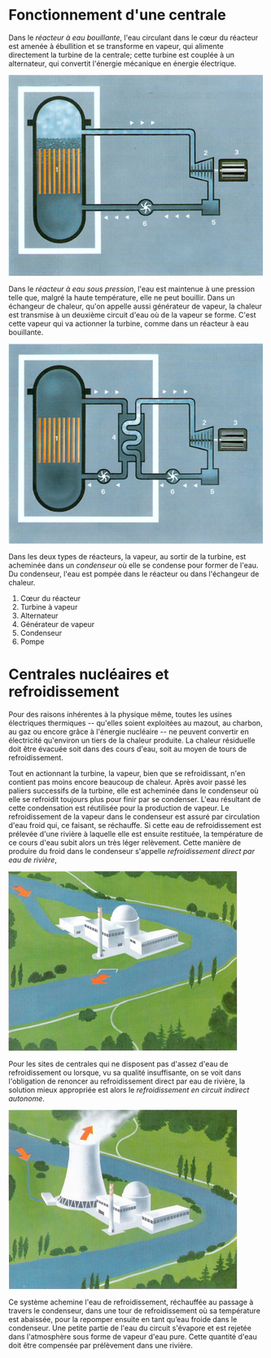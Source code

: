 # Fonctionnement d'une centrale

Dans le _réacteur à eau bouillante_, l'eau circulant dans le cœur du réacteur est amenée à ébullition et se transforme en vapeur, qui alimente directement la turbine de la centrale; cette turbine est couplée à un alternateur, qui convertit l'énergie mécanique en énergie électrique.

![Principe de fonctionnement du réacteur à eau bouillante](images/nucleaire_fonctionnement_01.png)

Dans le _réacteur à eau sous pression_, l'eau est maintenue à une pression telle que, malgré la haute température, elle ne peut bouillir. Dans un échangeur de chaleur, qu'on appelle aussi générateur de vapeur, la chaleur est transmise à un deuxième circuit d'eau où de la vapeur se forme. C'est cette vapeur qui va actionner la turbine, comme dans un réacteur à eau bouillante.

![Principe de fonctionnement du réacteur à eau sous pression](images/nucleaire_fonctionnement_02.png)

Dans les deux types de réacteurs, la vapeur, au sortir de la turbine, est acheminée dans un _condenseur_ où elle se condense pour former de l'eau. Du condenseur, l'eau est pompée dans le réacteur ou dans l'échangeur de chaleur.

1. Cœur du réacteur
2. Turbine à vapeur
3. Alternateur
4. Générateur de vapeur
5. Condenseur
6. Pompe

# Centrales nucléaires et refroidissement

Pour des raisons inhérentes à la physique même, toutes les usines électriques thermiques -- qu'elles soient exploitées au mazout, au charbon, au gaz ou encore grâce à l'énergie nucléaire -- ne peuvent convertir en électricité qu'environ un tiers de la chaleur produite. La chaleur résiduelle doit être évacuée soit dans des cours d'eau, soit au moyen de tours de refroidissement.

Tout en actionnant la turbine, la vapeur, bien que se refroidissant, n'en contient pas moins encore beaucoup de chaleur. Après avoir passé les paliers successifs de la turbine, elle est acheminée dans le condenseur où elle se refroidit toujours plus pour finir par se condenser. L'eau résultant de cette condensation est réutilisée pour la production de vapeur. Le refroidissement de la vapeur dans le condenseur est assuré par circulation d'eau froid qui, ce faisant, se réchauffe. Si cette eau de refroidissement est prélevée d'une rivière à laquelle elle est ensuite restituée, la température de ce cours d'eau subit alors un très léger relèvement. Cette manière de produire du froid dans le condenseur s'appelle _refroidissement direct par eau de rivière_,

![Centrale nucléaire à refroidissement direct par eau de rivière](images/nucleaire_fonctionnement_refroidissement_01.jpg)

Pour les sites de centrales qui ne disposent pas d'assez d'eau de refroidissement ou lorsque, vu sa qualité insuffisante, on se voit dans l'obligation de renoncer au refroidissement direct par eau de rivière, la solution mieux appropriée est alors le _refroidissement en circuit indirect autonome_.

![Centrale nucléaire à refroidissement en circuit indirect autonome](images/nucleaire_fonctionnement_refroidissement_02.jpg)

Ce système achemine l'eau de refroidissement, réchauffée au passage à travers le condenseur, dans une tour de refroidissement où sa température est abaissée, pour la repomper ensuite en tant qu’eau froide dans le condenseur. Une petite partie de l'eau du circuit s'évapore et est rejetée dans l'atmosphère sous forme de vapeur d'eau pure. Cette quantité d'eau doit être compensée par prélèvement dans une rivière.
